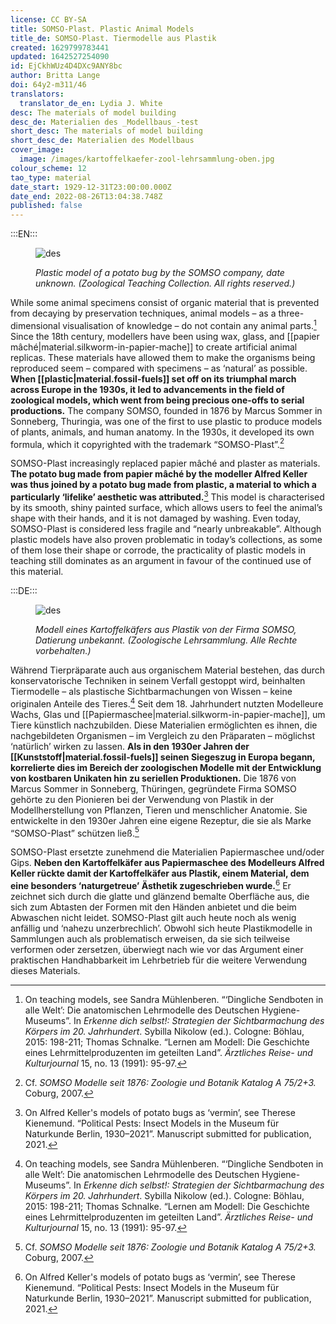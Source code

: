 ```yaml
---
license: CC BY-SA
title: SOMSO-Plast. Plastic Animal Models
title_de: SOMSO-Plast. Tiermodelle aus Plastik
created: 1629799783441
updated: 1642527254090
id: EjCkhWUz4D4DXc9ANY8bc
author: Britta Lange
doi: 64y2-m311/46
translators:
  translator_de_en: Lydia J. White
desc: The materials of model building
desc_de: Materialien des _Modellbaus_-test
short_desc: The materials of model building
short_desc_de: Materialien des Modellbaus
cover_image:
  image: /images/kartoffelkaefer-zool-lehrsammlung-oben.jpg
colour_scheme: 12
tao_type: material
date_start: 1929-12-31T23:00:00.000Z
date_end: 2022-08-26T13:04:38.748Z
published: false
---
```


:::EN:::

 <figure>

![des](/images/guests/kartoffelkaefer-zool-lehrsammlung-vorne.jpg)

<figcaption>

_Plastic model of a potato bug by the SOMSO company, date unknown. (Zoological Teaching Collection. All rights reserved.)_

</figcaption>

</figure>

While some animal specimens consist of organic material that is prevented from decaying by preservation techniques, animal models – as a three-dimensional visualisation of knowledge – do not contain any animal parts.[^1] Since the 18th century, modellers have been using wax, glass, and [[papier mâché|material.silkworm-in-papier-mache]] to create artificial animal replicas. These materials have allowed them to make the organisms being reproduced seem – compared with specimens – as ‘natural’ as possible. **When [[plastic|material.fossil-fuels]] set off on its triumphal march across Europe in the 1930s, it led to advancements in the field of zoological models, which went from being precious one-offs to serial productions.** The company SOMSO, founded in 1876 by Marcus Sommer in Sonneberg, Thuringia, was one of the first to use plastic to produce models of plants, animals, and human anatomy. In the 1930s, it developed its own formula, which it copyrighted with the trademark “SOMSO-Plast”.[^2] 

SOMSO-Plast increasingly replaced papier mâché and plaster as materials. **The potato bug made from papier mâché by the modeller Alfred Keller was thus joined by a potato bug made from plastic, a material to which a particularly ‘lifelike’ aesthetic was attributed.**[^3] This model is characterised by its smooth, shiny painted surface, which allows users to feel the animal’s shape with their hands, and it is not damaged by washing. Even today, SOMSO-Plast is considered less fragile and “nearly unbreakable”. Although plastic models have also proven problematic in today’s collections, as some of them lose their shape or corrode, the practicality of plastic models in teaching still dominates as an argument in favour of the continued use of this material.

[^1]: On teaching models, see Sandra Mühlenberen. “‘Dingliche Sendboten in alle Welt’: Die anatomischen Lehrmodelle des Deutschen Hygiene-Museums”. In _Erkenne dich selbst!: Strategien der Sichtbarmachung des Körpers im 20. Jahrhundert_. Sybilla Nikolow (ed.). Cologne: Böhlau, 2015: 198-211; Thomas Schnalke. “Lernen am Modell: Die Geschichte eines Lehrmittelproduzenten im geteilten Land”. _Ärztliches Reise- und Kulturjournal_ 15, no. 13 (1991): 95-97.

[^2]: Cf. _SOMSO Modelle seit 1876: Zoologie und Botanik Katalog A 75/2+3._ Coburg, 2007.

[^3]: On Alfred Keller's models of potato bugs as ‘vermin’, see Therese Kienemund. “Political Pests: Insect Models in the Museum für Naturkunde Berlin, 1930–2021”. Manuscript submitted for publication, 2021.

:::DE:::

<figure>

![des](/images/guests/kartoffelkaefer-zool-lehrsammlung-vorne.jpg)

<figcaption>

_Modell eines Kartoffelkäfers aus Plastik von der Firma SOMSO, Datierung unbekannt. (Zoologische Lehrsammlung. Alle Rechte vorbehalten.)_

</figcaption>

</figure>

Während Tierpräparate auch aus organischem Material bestehen, das durch konservatorische Techniken in seinem Verfall gestoppt wird, beinhalten Tiermodelle – als plastische Sichtbarmachungen von Wissen – keine originalen Anteile des Tieres.[^1] Seit dem 18. Jahrhundert nutzten Modelleure Wachs, Glas und [[Papiermaschee|material.silkworm-in-papier-mache]], um Tiere künstlich nachzubilden. Diese Materialien ermöglichten es ihnen, die nachgebildeten Organismen – im Vergleich zu den Präparaten – möglichst ‘natürlich’ wirken zu lassen. **Als in den 1930er Jahren der [[Kunststoff|material.fossil-fuels]] seinen Siegeszug in Europa begann, korrelierte dies im Bereich der zoologischen Modelle mit der Entwicklung von kostbaren Unikaten hin zu seriellen Produktionen.** Die 1876 von Marcus Sommer in Sonneberg, Thüringen, gegründete Firma SOMSO gehörte zu den Pionieren bei der Verwendung von Plastik in der Modellherstellung von Pflanzen, Tieren und menschlicher Anatomie. Sie entwickelte in den 1930er Jahren eine eigene Rezeptur, die sie als Marke “SOMSO-Plast” schützen ließ.[^2] 

SOMSO-Plast ersetzte zunehmend die Materialien Papiermaschee und/oder Gips. **Neben den Kartoffelkäfer aus Papiermaschee des Modelleurs Alfred Keller rückte damit der Kartoffelkäfer aus Plastik, einem Material, dem eine besonders ‘naturgetreue’ Ästhetik zugeschrieben wurde.**[^3] Er zeichnet sich durch die glatte und glänzend bemalte Oberfläche aus, die sich zum Abtasten der Formen mit den Händen anbietet und die beim Abwaschen nicht leidet. SOMSO-Plast gilt auch heute noch als wenig anfällig und ‘nahezu unzerbrechlich’. Obwohl sich heute Plastikmodelle in Sammlungen auch als problematisch erweisen, da sie sich teilweise verformen oder zersetzen, überwiegt nach wie vor das Argument einer praktischen Handhabbarkeit im Lehrbetrieb für die weitere Verwendung dieses Materials.

[^1]: Zu Lehrmodellen vgl. Sandra Mühlenberen. “‘Dingliche Sendboten in alle Welt’: Die anatomischen Lehrmodelle des Deutschen Hygiene-Museums”. In _Erkenne dich selbst!: Strategien der Sichtbarmachung des Körpers im 20. Jahrhundert_, Sybilla Nikolow (Hg.). Köln: Böhlau, 2015: 198-211; Thomas Schnalke. “Lernen am Modell: Die Geschichte eines Lehrmittelproduzenten im geteilten Land”. _Ärztliches Reise- und Kulturjournal_ 15, Nr. 13 (1991): 95-97.

[^2]: Vgl. _SOMSO Modelle seit 1876: Zoologie und Botanik Katalog A 75/2+3._ Coburg, 2007.

[^3]: Zu Alfred Kellers Modellen von Kartoffelkäfern als ‘Schädlinge’, vgl. Therese Kienemund. “Political Pests: Insect Models in the Museum für Naturkunde Berlin, 1930-2021”. Manuskript zur Veröffentlichung eingereicht, 2021.
